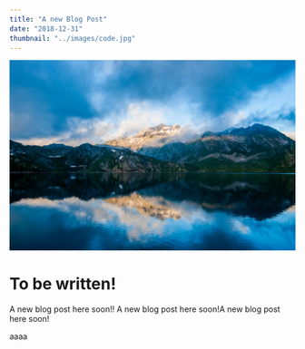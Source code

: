```yaml
---
title: "A new Blog Post"
date: "2018-12-31"
thumbnail: "../images/code.jpg"
---
```


![Astronaut](../images/landscape3.jpg)

# To be written!

A new blog post here soon!! A new blog post here soon!A new blog post here soon!

aaaa
